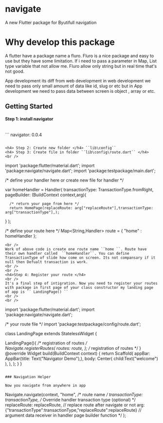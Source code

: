 # navigate

A new Flutter package for Byutifull navigation

# Why develop this package

A flutter have a package name a fluro. Fluro is a nice package and easy to use but they have some limitation. If i need to pass a parameter in Map, List type variable that not allow me. Fluro allow only string but in real time that's not good.

App development its diff from web development in web development we need to pass only small amount of data like id, slug or etc but in App development we need to pass data  between screen is object , array or etc.

## Getting Started

<h4> Step 1: install navigator </h4> <br />
```
navigator: 0.0.4

```

<h4> Step 2: Create new folder </h4> ``lib\config``  
<h4> Step 3: Create file in folder ``lib\config\route.dart`` </h4>
<br />

```
import 'package:flutter/material.dart';
import 'package:navigate/navigate.dart';
import 'package:testpackage/main.dart';



/* define your handler here or create new file for handler */

var homeHandler = Handler(
  transactionType: TransactionType.fromRight,
  pageBuilder: (BuildContext context,arg){

      /* return your page from here */
      return HomePage(replaceRoute: arg["replaceRoute"],transactionType: arg["transactionType"],);
  }
);


/* define your route here */
Map<String,Handler> route = {
    "home" : homeHandler
 };
```
<br />
Work of above code is create one route name ``home ``. Route have their own handler called  ``homeHandler``. You can define TransactionType of slide how come on screen. Its not compansary if it null then Defualt transaction is work.
<br />
<br />
<h4>Step 4: Register your route </h4>
<br />
It's a final step of intigration. Now you need to register your routes with package in first page of your class constructor my landing page of app is `` LandingPage() ``
<br />
<br />

```
import 'package:flutter/material.dart';
import 'package:navigate/navigate.dart';

/* your route file */ 
import 'package:testpackage/config/route.dart';

class LandingPage extends StatelessWidget {

  LandingPage(){
    /* registration of routes */  
    Navigate.registerRoutes(
      routes: route,
    );
    /* registration of routes */
  }
  @override
  Widget build(BuildContext context) {
    return Scaffold(
      appBar: AppBar(title: Text("Navigator Demo"),),
      body: Center(
            child:Text("welcome")
        ),
      ),
    );
  }
}  

```

### Navigation Helper

Now you navigate from anywhere in app

```
Navigate.navigate(context,
                  "home", /* route name */
                  transactionType: transactionType, /* Override handler transaction type (optional) */
                  replaceRoute: replaceRoute, // replace route after navigate or not 
                  arg: {"transactionType":transactionType,"replaceRoute":replaceRoute} // argument data receiver in handler page builder function */
                  );
```






